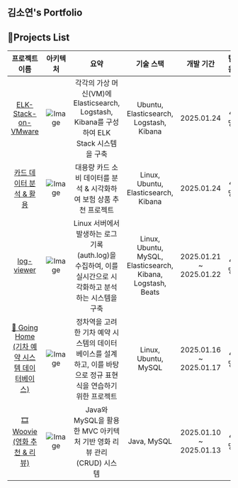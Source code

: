 <!-- 
commit 규칙 지키기 
-->

## 김소연's Portfolio

<!-- ##  소개 🤗 📝⚙️📂🗂️ -->

## 📂Projects List
<!-- table 형식 -->
|프로젝트 이름|아키텍처|요약|기술 스택|개발 기간|팀원|
|:---:|:---:|:---:|:---:|:---:|:---:|
|[ELK-Stack-on-VMware](https://github.com/12-hours-is-enough/ELK-Stack-on-VMware)|![Image](https://github.com/user-attachments/assets/c6000c11-d898-486a-a599-130f54a75698)|각각의 가상 머신(VM)에 Elasticsearch, Logstash, Kibana를 구성하여 ELK Stack 시스템을 구축|Ubuntu, Elasticsearch, Logstash, Kibana|2025.01.24|4명|
|[카드 데이터 분석 & 활용](https://github.com/12-hours-is-enough/TomorrowTheInsuranceKing)|![Image](https://github.com/user-attachments/assets/089c2ba2-dbde-48ff-8183-5c0fb1963540)|대용량 카드 소비 데이터를 분석 & 시각화하여 보험 상품 추천 프로젝트|Linux, Ubuntu, Elasticsearch, Kibana|2025.01.24|4명|
|[log-viewer](https://github.com/12-hours-is-enough/log-viewer)|![Image](https://github.com/user-attachments/assets/74614072-e676-4ee1-9df4-fa437fc4ced1)|Linux 서버에서 발생하는 로그 기록 (auth.log)을 수집하여, 이를 실시간으로 시각화하고 분석하는 시스템을 구축|Linux, Ubuntu, MySQL, Elasticsearch, Kibana, Logstash, Beats|2025.01.21 ~ 2025.01.22|4명|
|[🚆 Going Home (기차 예약 시스템 데이터베이스)](https://github.com/Going-Home-by-Train/Train_Reservation)|![Image](https://github.com/user-attachments/assets/ac92f327-8644-4ba4-81b8-e4bd6baa4978)|정차역을 고려한 기차 예약 시스템의 데이터베이스를 설계하고, 이를 바탕으로 정규 표현식을 연습하기 위한 프로젝트|Linux, Ubuntu, MySQL|2025.01.16 ~ 2025.01.17|4명|
|[🎞 Woovie (영화 추천 & 리뷰)](https://github.com/TeamKim-fisa/Woovie)|![Image](https://github.com/user-attachments/assets/ab535f90-13a5-44e4-80d5-903dc959acc3)|Java와 MySQL을 활용한 MVC 아키텍처 기반 영화 리뷰 관리(CRUD) 시스템|Java, MySQL|2025.01.10 ~ 2025.01.13|4명|

